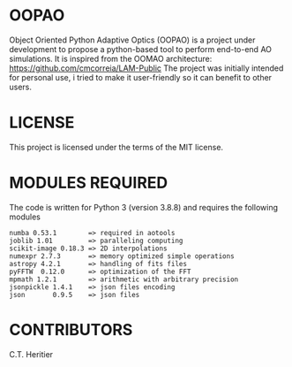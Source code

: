 # OOPAO
Object Oriented Python Adaptive Optics (OOPAO) is a project under development to propose a python-based tool to perform end-to-end AO simulations. 
It is inspired from the OOMAO architecture: https://github.com/cmcorreia/LAM-Public
The project was initially intended for personal use, i tried to make it user-friendly so it can benefit to other users. 

# LICENSE
This project is licensed under the terms of the MIT license.

# MODULES REQUIRED
The code is written for Python 3 (version 3.8.8) and requires the following modules

    numba 0.53.1        => required in aotools
    joblib 1.01         => paralleling computing
    scikit-image 0.18.3 => 2D interpolations
    numexpr 2.7.3       => memory optimized simple operations
    astropy 4.2.1       => handling of fits files
    pyFFTW  0.12.0      => optimization of the FFT  
    mpmath 1.2.1        => arithmetic with arbitrary precision
    jsonpickle 1.4.1    => json files encoding
    json       0.9.5    => json files
    
    
# CONTRIBUTORS
C.T. Heritier
